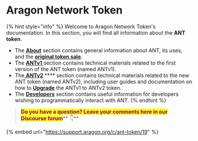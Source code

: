 # Aragon Network Token

{% hint style="info" %}
Welcome to Aragon Network Token's documentation. In this section, you will find all information about the **ANT token**.

* The [**About**](about-ant.md) section contains general information about ANT, its uses, and the [**original token sale**](historical-token-sale-information.md).
* The [**ANTv1** ](../antv1/)section contains technical materials related to the first version of the ANT token (named ANTv1).
* The[ **ANTv2**](../upgrading-to-antv2/) **** section contains technical materials related to the new ANT token (named ANTv2), including user guides and documentation on how to [**Upgrade**](../upgrading-to-antv2/) the ANTv1 to ANTv2 token.&#x20;
* The [**Developers**](../developers/) section contains useful information for developers wishing to programmatically interact with ANT.
{% endhint %}



> <mark style="color:purple;">**Do you have a question? Leave your comments here in our Discourse forum**</mark>** 👇**

{% embed url="https://support.aragon.org/c/ant-token/19" %}
